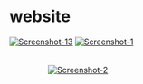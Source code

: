 # website

<a href="https://ibb.co/31tr0KM"><img src="https://i.ibb.co/XXm2zH3/Screenshot-13.png" alt="Screenshot-13" border="0"></a>
<a href="https://ibb.co/X8SXKpw"><img src="https://i.ibb.co/Qdr9Tn5/Screenshot-1.png" alt="Screenshot-1" border="0"></a><br /><a target='_blank' href='https://imgbb.com/'></a><br />

ﾠﾠﾠﾠﾠ
<a href="https://ibb.co/xhhQmkn"><img src="https://i.ibb.co/5TTVY0Q/Screenshot-2.png" alt="Screenshot-2" border="0"></a>
